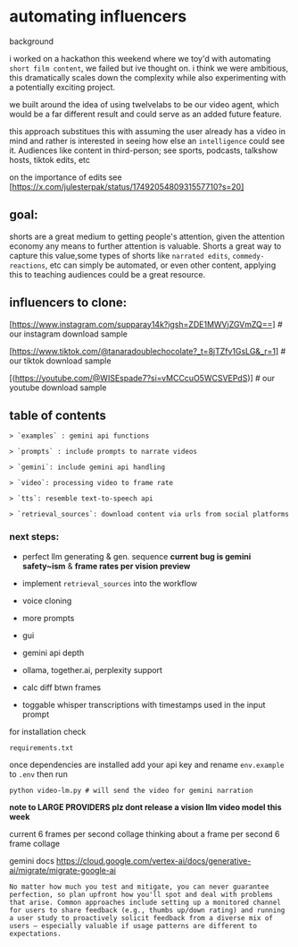 # automating influencers

background

i worked on a hackathon this weekend where we toy'd with automating `short film content`, we failed but ive thought on. i think we were ambitious, this dramatically scales down the complexity while also experimenting with a potentially exciting project.

we built around the idea of using twelvelabs to be our video agent, which would be a far different result and could serve as an added future feature.

this approach substitues this with assuming the user already has a video in mind and rather is interested in seeing how else an `intelligence` could see it. Audiences like content in third-person; see sports, podcasts, talkshow hosts, tiktok edits, etc

on the importance of edits see
[https://x.com/julesterpak/status/1749205480931557710?s=20]
    
## goal: 
shorts are a great medium to getting people's attention, given the attention economy any means to further attention is valuable. Shorts a great way to capture this value,some types of shorts like `narrated edits`, `commedy-reactions`, etc can simply be automated, or even other content, applying this to teaching audiences could be a great resource. 

## influencers to clone:

[https://www.instagram.com/supparay14k?igsh=ZDE1MWVjZGVmZQ==]            # our instagram download sample

[https://www.tiktok.com/@tanaradoublechocolate?_t=8jTZfv1GsLG&_r=1]      # our tiktok download sample

[(https://youtube.com/@WISEspade7?si=vMCCcuO5WCSVEPdS)]                  # our youtube download sample

## table of contents

    > `examples` : gemini api functions
    
    > `prompts` : include prompts to narrate videos
    
    > `gemini`: include gemini api handling
    
    > `video`: processing video to frame rate
    
    > `tts`: resemble text-to-speech api
    
    > `retrieval_sources`: download content via urls from social platforms

### next steps: 
- perfect llm generating & gen. sequence
  **current bug is gemini safety~ism** & **frame rates per vision preview**

- implement `retrieval_sources` into the workflow
- voice cloning
- more prompts
- gui
- gemini api depth
- ollama, together.ai, perplexity support
- calc diff btwn frames
- toggable whisper transcriptions with timestamps used in the input prompt

for installation check
``` 
requirements.txt
```

once dependencies are installed 
add your api key and rename `env.example` to `.env`
then run
```
python video-lm.py # will send the video for gemini narration
```
**note to LARGE PROVIDERS plz dont release a vision llm video model this week**

current 6 frames per second collage thinking about a frame per second 6 frame collage

gemini docs https://cloud.google.com/vertex-ai/docs/generative-ai/migrate/migrate-google-ai

```
No matter how much you test and mitigate, you can never guarantee perfection, so plan upfront how you'll spot and deal with problems that arise. Common approaches include setting up a monitored channel for users to share feedback (e.g., thumbs up/down rating) and running a user study to proactively solicit feedback from a diverse mix of users — especially valuable if usage patterns are different to expectations.
```